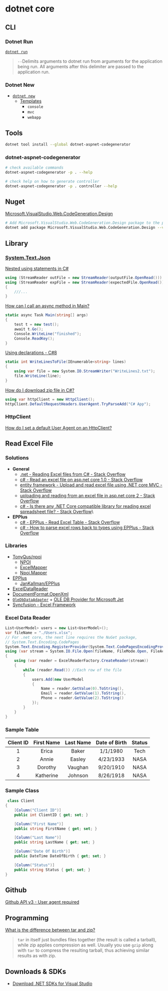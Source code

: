 # dotnet core


## CLI

### Dotnet Run

[`dotnet run`](https://docs.microsoft.com/en-us/dotnet/core/tools/dotnet-run)

> `--`Delimits arguments to dotnet run from arguments for the application being run. All arguments after this delimiter are passed to the application run.

### Dotnet New

* [`dotnet new`](https://docs.microsoft.com/en-us/dotnet/core/tools/dotnet-new)
  * [Templates](https://docs.microsoft.com/en-us/dotnet/core/tools/dotnet-new#arguments)
    * `console`
    * `mvc`
    * `webapp`

## Tools

```bash
dotnet tool install --global dotnet-aspnet-codegenerator
```

### dotnet-aspnet-codegenerator

```bash
# check available commands
dotnet-aspnet-codegenerator -p . --help

# check help on how to generate controller
dotnet-aspnet-codegenerator -p . controller --help


```


## Nuget

[Microsoft.VisualStudio.Web.CodeGeneration.Design](https://www.nuget.org/packages/Microsoft.VisualStudio.Web.CodeGeneration.Design/)

```bash
# Add Microsoft.VisualStudio.Web.CodeGeneration.Design package to the project as a NuGet package reference.
dotnet add package Microsoft.VisualStudio.Web.CodeGeneration.Design --version 5.0.1
```

## Library

### [System.Text.Json](https://docs.microsoft.com/en-us/dotnet/api/system.text.json?view=netcore-3.1)

[Nested using statements in C#](https://stackoverflow.com/q/1329739/1366033)

```cs
using (StreamReader outFile = new StreamReader(outputFile.OpenRead()))
using (StreamReader expFile = new StreamReader(expectedFile.OpenRead()))
{
    ///...
}
```

[How can I call an async method in Main?](https://stackoverflow.com/a/13003483/1366033)

```cs
static async Task Main(string[] args)
{
    test t = new test();
    await t.Go();
    Console.WriteLine("finished");
    Console.ReadKey();
}
```

[Using declarations - C#8](https://docs.microsoft.com/en-us/dotnet/csharp/whats-new/csharp-8#using-declarations)

```cs
static int WriteLinesToFile(IEnumerable<string> lines)
{
    using var file = new System.IO.StreamWriter("WriteLines2.txt");
    file.WriteLine(line);
}
```

[How do I download zip file in C#?](https://stackoverflow.com/a/62865681/1366033)

```cs
using var httpClient = new HttpClient();
httpClient.DefaultRequestHeaders.UserAgent.TryParseAdd("C# App");
```

### HttpClient

[How do I set a default User Agent on an HttpClient?](https://stackoverflow.com/q/44076962/1366033)




## Read Excel File

### Solutions

* **General**
  * [.net - Reading Excel files from C# - Stack Overflow](https://stackoverflow.com/questions/15828/reading-excel-files-from-c-sharp)
  * [c# - Read an excel file on asp.net core 1.0 - Stack Overflow](https://stackoverflow.com/questions/40557935/read-an-excel-file-on-asp-net-core-1-0)
  * [entity framework - Upload and read excel file using .NET core MVC - Stack Overflow](https://stackoverflow.com/questions/55176996/upload-and-read-excel-file-using-net-core-mvc)
  * [uploading and reading from an excel file in asp.net core 2 - Stack Overflow](https://stackoverflow.com/questions/49658913/uploading-and-reading-from-an-excel-file-in-asp-net-core-2)
  * [c# - Is there any .NET Core compatible library for reading excel spreadsheet file? - Stack Overflow](https://stackoverflow.com/questions/34884117/is-there-any-net-core-compatible-library-for-reading-excel-spreadsheet-file)\
* **EPPlus**
  * [c# - EPPlus - Read Excel Table - Stack Overflow](https://stackoverflow.com/questions/36637882/epplus-read-excel-table)
  * [c# - How to parse excel rows back to types using EPPlus - Stack Overflow](https://stackoverflow.com/questions/33436525/how-to-parse-excel-rows-back-to-types-using-epplus)

### Libraries

* [TonyQus/npoi](https://github.com/tonyqus/npoi)
  * [NPOI](https://github.com/dotnetcore/NPOI)
  * [ExcelMapper](https://github.com/mganss/ExcelMapper)
  * [Npoi.Mapper](https://github.com/donnytian/Npoi.Mapper)
* [EPPlus](https://github.com/EPPlusSoftware/EPPlus)
  * [JanKallman/EPPlus](https://github.com/JanKallman/EPPlus)
* [ExcelDataReader](https://github.com/ExcelDataReader/ExcelDataReader)
* [DocumentFormat.OpenXml](https://github.com/OfficeDev/Open-XML-SDK)
* [`OleDbDataAdapter`](https://docs.microsoft.com/en-us/dotnet/api/system.data.oledb.oledbdataadapter) + [OLE DB Provider for Microsoft Jet](https://docs.microsoft.com/en-us/sql/ado/guide/appendixes/microsoft-ole-db-provider-for-microsoft-jet)
* [Syncfusion - Excel Framework](https://www.syncfusion.com/excel-framework/net)

### Excel Data Reader

```cs
List<UserModel> users = new List<UserModel>();
var fileName = "./Users.xlsx";
// For .net core, the next line requires the NuGet package,
// System.Text.Encoding.CodePages
System.Text.Encoding.RegisterProvider(System.Text.CodePagesEncodingProvider.Instance);
using (var stream = System.IO.File.Open(fileName, FileMode.Open, FileAccess.Read))
{
    using (var reader = ExcelReaderFactory.CreateReader(stream))
    {
        while (reader.Read()) //Each row of the file
        {
            users.Add(new UserModel
            {
                Name = reader.GetValue(0).ToString(),
                Email = reader.GetValue(1).ToString(),
                Phone = reader.GetValue(2).ToString()
            });
        }
    }
}
```

### Sample Table


| Client ID | First Name | Last Name | Date of Birth | Status |
| :-------: | :--------: | :-------: | :-----------: | :----: |
|     1     |   Erica    |   Baker   |   1/1/1980    |  Tech  |
|     2     |   Annie    |  Easley   |   4/23/1933   |  NASA  |
|     3     |  Dorothy   |  Vaughan  |   9/20/1910   |  NASA  |
|     4     | Katherine  |  Johnson  |   8/26/1918   |  NASA  |

### Sample Class

```cs
 class Client
{
    [Column("Client ID")]
    public int ClientID { get; set; }

    [Column("First Name")]
    public string FirstName { get; set; }

    [Column("Last Name")]
    public string LastName { get; set; }

    [Column("Date Of Birth")]
    public DateTime DateOfBirth { get; set; }

    [Column("Status")]
    public string Status { get; set; }
}
```






## Github

[Github API v3 - User agent required](https://developer.github.com/v3/#user-agent-required)

## Programming

[What is the difference between tar and zip?](https://stackoverflow.com/q/10540935/1366033)

> `tar` in itself just bundles files together (the result is called a tarball), while zip applies compression as well.
> Usually you use `gzip` along with `tar` to compress the resulting tarball, thus achieving similar results as with zip.


## Downloads & SDKs

* [Download .NET SDKs for Visual Studio](https://dotnet.microsoft.com/download/visual-studio-sdks)
